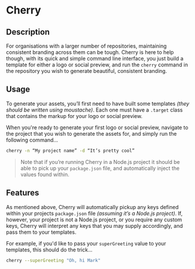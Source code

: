 # Cherry

## Description

For organisations with a larger number of repositories, maintaining consistent
branding across them can be tough. Cherry is here to help though, with its quick
and simple command line interface, you just build a template for either a logo
or social preview, and run the `cherry` command in the repository you wish to
generate beautiful, consistent branding.

## Usage

To generate your assets, you’ll first need to have built some templates _(they
should be written using moustache)_. Each one must have a `.target` class that
contains the markup for your logo or social preview.

When you're ready to generate your first logo or social preview, navigate to the
project that you wish to generate the assets for, and simply run the following
command...

```sh
cherry -n “My project name” -d “It’s pretty cool”
```

> Note that if you’re running Cherry in a Node.js project it should be able to
> pick up your `package.json` file, and automatically inject the values found
> within.

## Features

As mentioned above, Cherry will automatically pickup any keys defined within
your projects `package.json` file _(assuming it’s a Node.js project)_. If,
however, your project is not a Node.js project, or you require any custom keys,
Cherry will interpret any keys that you may supply accordingly, and pass them to
your templates.

For example, if you'd like to pass your `superGreeting` value to your templates,
this should do the trick...

```sh
cherry --superGreeting "Oh, hi Mark"
```
